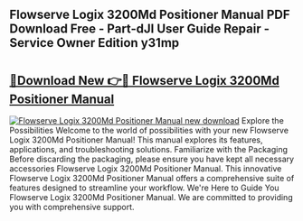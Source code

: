 ## Flowserve Logix 3200Md Positioner Manual PDF Download Free - Part-dJI User Guide Repair - Service Owner Edition y31mp

# <h2><a href="http://bc1335.oget.top/?id=Flowserve+Logix+3200Md+Positioner+Manual">🔗Download New 👉🔴 Flowserve Logix 3200Md Positioner Manual</a></h2>

[![Flowserve Logix 3200Md Positioner Manual new download](https://i.imgur.com/5g1atiW.png)](http://bc1335.oget.top/?id=Flowserve+Logix+3200Md+Positioner+Manual)
Explore the Possibilities Welcome to the world of possibilities with your new Flowserve Logix 3200Md Positioner Manual! This manual explores its features, applications, and troubleshooting solutions. Familiarize with the Packaging Before discarding the packaging, please ensure you have kept all necessary accessories Flowserve Logix 3200Md Positioner Manual. This innovative Flowserve Logix 3200Md Positioner Manual offers a comprehensive suite of features designed to streamline your workflow. We're Here to Guide You Flowserve Logix 3200Md Positioner Manual. We are committed to providing you with comprehensive support.
